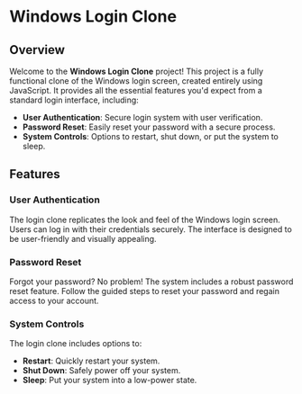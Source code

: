 # Windows Login Clone
## Overview

Welcome to the **Windows Login Clone** project! This project is a fully functional clone of the Windows login screen, created entirely using JavaScript. It provides all the essential features you'd expect from a standard login interface, including:

- **User Authentication**: Secure login system with user verification.
- **Password Reset**: Easily reset your password with a secure process.
- **System Controls**: Options to restart, shut down, or put the system to sleep.

## Features

### User Authentication

The login clone replicates the look and feel of the Windows login screen. Users can log in with their credentials securely. The interface is designed to be user-friendly and visually appealing.

### Password Reset

Forgot your password? No problem! The system includes a robust password reset feature. Follow the guided steps to reset your password and regain access to your account.

### System Controls

The login clone includes options to:

- **Restart**: Quickly restart your system.
- **Shut Down**: Safely power off your system.
- **Sleep**: Put your system into a low-power state.
